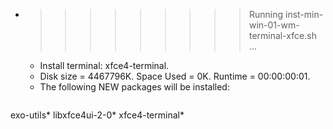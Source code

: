 * >>>>>>>>> Running inst-min-win-01-wm-terminal-xfce.sh ...
  * Install terminal: xfce4-terminal.
  * Disk size = 4467796K. Space Used = 0K. Runtime = 00:00:00:01.
  * The following NEW packages will be installed:
  ```bash
exo-utils* libxfce4ui-2-0* xfce4-terminal*
  ```
